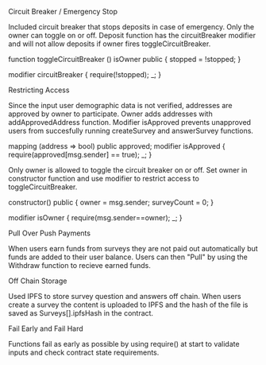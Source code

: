 Circuit Breaker / Emergency Stop

Included circuit breaker that stops deposits in case of emergency. Only the owner can toggle on or off. Deposit function has the circuitBreaker modifier and will not allow deposits if owner fires toggleCircuitBreaker.

function toggleCircuitBreaker () 
    isOwner
    public
{
    stopped = !stopped;
}

modifier circuitBreaker {
    require(!stopped); 
    _; 
}


Restricting Access

Since the input user demographic data is not verified, addresses are approved by owner to participate. Owner adds addresses with addApprovedAddress function. Modifier isApproved prevents unapproved users from succesfully running createSurvey and answerSurvey functions.

mapping (address => bool) public approved;
modifier isApproved {
    require(approved[msg.sender] == true);
    _;
}

Only owner is allowed to toggle the circuit breaker on or off. Set owner in constructor function and use modifier to restrict access to toggleCircuitBreaker.

constructor() public {
    owner = msg.sender;
    surveyCount = 0;
}

modifier isOwner {
    require(msg.sender==owner);
    _;
}


Pull Over Push Payments

When users earn funds from surveys they are not paid out automatically but funds are added to their user balance. Users can then "Pull" by using the Withdraw function to recieve earned funds.


Off Chain Storage

Used IPFS to store survey question and answers off chain. When users create a survey the content is uploaded to IPFS and the hash of the file is saved as Surveys[].ipfsHash in the contract.


Fail Early and Fail Hard

Functions fail as early as possible by using require() at start to validate inputs and check contract state requirements.